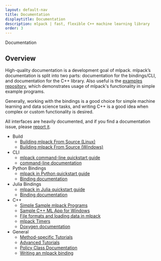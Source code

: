 ```yaml
---
layout: default-nav
title: Documentation
displaytitle: Documentation
description: mlpack | fast, flexible C++ machine learning library
order: 3
---
```

<div class="page-title-header">Documentation</div>

## Overview

High-quality documentation is a development goal of mlpack. mlpack’s
documentation is split into two parts: documentation for the bindings/CLI, and
documentation for the C++ library.  Also useful is the [examples
repository](https://github.com/mlpack/examples/), which demonstrates usage of
mlpack's functionality in simple example programs.

Generally, working with the bindings is a good choice for simple machine
learning and data science tasks, and writing C++ is a good idea when complex or
custom functionality is desired.

All interfaces are heavily documented, and if you find a documentation issue,
please <a
href="https://github.com/mlpack/mlpack/issues/new?assignees=&labels=t%3A+bug+report%2C+c%3A+documentation%2C+s%3A+unanswered&template=1-documentation.md&title=">report
it</a>.

 * Build
	* [Building mlpack From Source (Linux)](doc/mlpack-../doxygen/build.html)
	* [Building mlpack From Source (Windows)](doc/mlpack-../doxygen/build_windows.html)
 * CLI
	* [mlpack command-line quickstart guide](doc/mlpack-../doxygen/cli_quickstart.html)
	* [command-line documentation](doc/mlpack-../cli_documentation.html)
 * Python Bindings
	* [mlpack in Python quickstart guide](doc/mlpack-../doxygen/python_quickstart.html)
	* [Binding documentation](doc/mlpack-../python_documentation.html)	
 * Julia Bindings
	* [mlpack in Julia quickstart guide](doc/mlpack-../doxygen/julia_quickstart.html)
	* [Binding documentation](doc/mlpack-../julia_documentation.html)	
 * C++
	* [Simple Sample mlpack Programs](doc/mlpack-../doxygen/sample.html)
	* [Sample C++ ML App for Windows](doc/mlpack-../doxygen/sample_ml_app.html)
	* [File formats and loading data in mlpack](doc/mlpack-../doxygen/formatdoc.html)
	* [mlpack Timers](doc/mlpack-../doxygen/timer.html)
	* [Doxygen documentation](doc/mlpack-../doxygen/index.html)
 * General
	* [Method-specific Tutorials](doc/mlpack-../cli_documentation.html#method-specific-tutorials)
	* [Advanced Tutorials](doc/mlpack-../cli_documentation.html#advanced-tutorials)
	* [Policy Class Documentation](doc/mlpack-../cli_documentation.html#policy-class-documentation)
	* [Writing an mlpack binding](doc/mlpack-../doxygen/iodoc.html)
 
 
